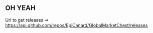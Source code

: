 ---
---
## OH YEAH

Url to get releases =>  https://api.github.com/repos/EpiCanard/GlobalMarketChest/releases